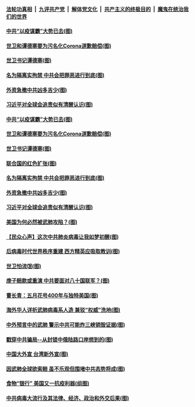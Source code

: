 

####  [法轮功真相](../../../../basic/blob/master/README.md?t=04130130) &nbsp;|&nbsp; [九评共产党](../../../../9ping.md/blob/master/README.md?t=04130130) &nbsp;|&nbsp; [解体党文化](../../../../jtdwh.md/blob/master/README.md?t=04130130)  &nbsp;|&nbsp; [共产主义的终极目的](../../../../gczydzjmd.md/blob/master/README.md?t=04130130) &nbsp;|&nbsp; [魔鬼在统治我们的世界](../../../../mgztzwmdsj.md/blob/master/README.md?t=04130130) 

#### [中共“以疫谋霸”大势已去(图)](../pages/p4/929478.md?t=04130130) 

#### [世卫和谭德塞要为污名化Corona道歉赔偿(图)](../pages/p4/929444.md?t=04130130) 

#### [世卫书记谭德塞(图)](../pages/p4/929483.md?t=04130130) 

#### [名为隔离实拘禁 中共会把罪恶进行到底(图)](../pages/p4/929426.md?t=04130130) 

#### [外资急撤中共凶多吉少(图)](../pages/p4/929488.md?t=04130130) 

#### [习近平对全球会追责似有清醒认识(图)](../pages/p4/929369.md?t=04130130) 

#### [中共“以疫谋霸”大势已去(图)](../pages/p4/929478.md?t=04130130) 

#### [世卫和谭德塞要为污名化Corona道歉赔偿(图)](../pages/p4/929444.md?t=04130130) 

#### [世卫书记谭德塞(图)](../pages/p4/929483.md?t=04130130) 

#### [联合国的红色扩张(图)](../pages/p4/929476.md?t=04130130) 

#### [名为隔离实拘禁 中共会把罪恶进行到底(图)](../pages/p4/929426.md?t=04130130) 

#### [外资急撤中共凶多吉少(图)](../pages/p4/929488.md?t=04130130) 

#### [习近平对全球会追责似有清醒认识(图)](../pages/p4/929369.md?t=04130130) 

#### [美国为何必然被武肺攻陷？(图)](../pages/p4/929368.md?t=04130130) 

#### [【民众心声】这次中共肺炎病毒让我如梦初醒(图)](../pages/p4/928785.md?t=04130130) 

#### [后病毒时代世界秩序重建 西方精英应吸取教训(图)](../pages/p4/929364.md?t=04130130) 

#### [世卫怕流氓(图)](../pages/p4/929241.md?t=04130130) 

#### [庚子赔款或重演 中共要面对八十国联军？(图)](../pages/p4/929363.md?t=04130130) 

#### [曹长青：五月花号400年与独特美国(图)](../pages/p4/929352.md?t=04130130) 

#### [海外华人详析武肺病毒系人造 兼驳“权威”洗地(图)](../pages/p4/929233.md?t=04130130) 

#### [中外预言中的武肺 警示中共可能炸三峡销毁证据(图)](../pages/p4/929222.md?t=04130130) 

#### [戳穿中共骗局--从封锁中俄陆路口岸想到的(图)](../pages/p4/929264.md?t=04130130) 

#### [中国大外宣 台湾新外宣(图)](../pages/p4/929239.md?t=04130130) 

#### [因武肺全球欲索赔 虽不乐观但围堵中共态势将成(图)](../pages/p4/929220.md?t=04130130) 

#### [食物“银行” 美国又一抗疫利器(组图)](../pages/p4/929242.md?t=04130130) 

#### [中共病毒大流行及其法律、经济、政治和外交后果(图)](../pages/p4/929237.md?t=04130130) 

